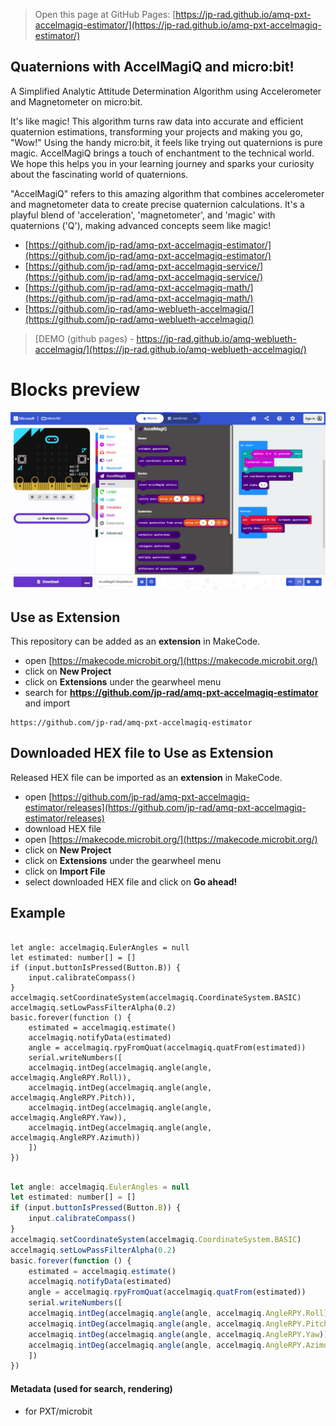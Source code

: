 
> Open this page at GitHub Pages: [https://jp-rad.github.io/amq-pxt-accelmagiq-estimator/](https://jp-rad.github.io/amq-pxt-accelmagiq-estimator/)

## Quaternions with AccelMagiQ and micro:bit!

A Simplified Analytic Attitude Determination Algorithm
using Accelerometer and Magnetometer on micro:bit.

It's like magic! This algorithm turns raw data into accurate and efficient quaternion estimations,
transforming your projects and making you go, "Wow!" Using the handy micro:bit, it feels like trying
out quaternions is pure magic. AccelMagiQ brings a touch of enchantment to the technical world.
We hope this helps you in your learning journey and sparks your curiosity about the fascinating
world of quaternions.

"AccelMagiQ" refers to this amazing algorithm that combines accelerometer and magnetometer data to
create precise quaternion calculations. It's a playful blend of 'acceleration', 'magnetometer', and 'magic' with
quaternions ('Q'), making advanced concepts seem like magic!


- [https://github.com/jp-rad/amq-pxt-accelmagiq-estimator/](https://github.com/jp-rad/amq-pxt-accelmagiq-estimator/)
- [https://github.com/jp-rad/amq-pxt-accelmagiq-service/](https://github.com/jp-rad/amq-pxt-accelmagiq-service/)
- [https://github.com/jp-rad/amq-pxt-accelmagiq-math/](https://github.com/jp-rad/amq-pxt-accelmagiq-math/)
- [https://github.com/jp-rad/amq-weblueth-accelmagiq/](https://github.com/jp-rad/amq-weblueth-accelmagiq/)


> [DEMO (github pages) - https://jp-rad.github.io/amq-weblueth-accelmagiq/](https://jp-rad.github.io/amq-weblueth-accelmagiq/)


# Blocks preview

<!--
This image shows the blocks code from the last commit in master.
This image may take a few minutes to refresh.

![A rendered view of the blocks](https://github.com/jp-rad/amq-pxt-accelmagiq-estimator/raw/master/.github/makecode/blocks.png)
-->
![A rendered view of the blocks](https://github.com/jp-rad/amq-pxt-accelmagiq-estimator/raw/master/.github/statics/blocks.png)

## Use as Extension

This repository can be added as an **extension** in MakeCode.

* open [https://makecode.microbit.org/](https://makecode.microbit.org/)
* click on **New Project**
* click on **Extensions** under the gearwheel menu
* search for **https://github.com/jp-rad/amq-pxt-accelmagiq-estimator** and import

```text
https://github.com/jp-rad/amq-pxt-accelmagiq-estimator
```

## Downloaded HEX file to Use as Extension

Released HEX file can be imported as an **extension** in MakeCode.

* open [https://github.com/jp-rad/amq-pxt-accelmagiq-estimator/releases](https://github.com/jp-rad/amq-pxt-accelmagiq-estimator/releases)
* download HEX file
* open [https://makecode.microbit.org/](https://makecode.microbit.org/)
* click on **New Project**
* click on **Extensions** under the gearwheel menu
* click on **Import File**
* select downloaded HEX file and click on **Go ahead!**

## Example

```blocks

let angle: accelmagiq.EulerAngles = null
let estimated: number[] = []
if (input.buttonIsPressed(Button.B)) {
    input.calibrateCompass()
}
accelmagiq.setCoordinateSystem(accelmagiq.CoordinateSystem.BASIC)
accelmagiq.setLowPassFilterAlpha(0.2)
basic.forever(function () {
    estimated = accelmagiq.estimate()
    accelmagiq.notifyData(estimated)
    angle = accelmagiq.rpyFromQuat(accelmagiq.quatFrom(estimated))
    serial.writeNumbers([
    accelmagiq.intDeg(accelmagiq.angle(angle, accelmagiq.AngleRPY.Roll)),
    accelmagiq.intDeg(accelmagiq.angle(angle, accelmagiq.AngleRPY.Pitch)),
    accelmagiq.intDeg(accelmagiq.angle(angle, accelmagiq.AngleRPY.Yaw)),
    accelmagiq.intDeg(accelmagiq.angle(angle, accelmagiq.AngleRPY.Azimuth))
    ])
})

```

```js

let angle: accelmagiq.EulerAngles = null
let estimated: number[] = []
if (input.buttonIsPressed(Button.B)) {
    input.calibrateCompass()
}
accelmagiq.setCoordinateSystem(accelmagiq.CoordinateSystem.BASIC)
accelmagiq.setLowPassFilterAlpha(0.2)
basic.forever(function () {
    estimated = accelmagiq.estimate()
    accelmagiq.notifyData(estimated)
    angle = accelmagiq.rpyFromQuat(accelmagiq.quatFrom(estimated))
    serial.writeNumbers([
    accelmagiq.intDeg(accelmagiq.angle(angle, accelmagiq.AngleRPY.Roll)),
    accelmagiq.intDeg(accelmagiq.angle(angle, accelmagiq.AngleRPY.Pitch)),
    accelmagiq.intDeg(accelmagiq.angle(angle, accelmagiq.AngleRPY.Yaw)),
    accelmagiq.intDeg(accelmagiq.angle(angle, accelmagiq.AngleRPY.Azimuth))
    ])
})

```

#### Metadata (used for search, rendering)

* for PXT/microbit

<script src="https://cdn.jsdelivr.net/gh/jp-rad/pxt-ubit-extension@0.5.0/.github/statics/gh-pages-embed.js"></script>
<script>makeCodeRender("{{ site.makecode.home_url }}", [ "estimator=github:jp-rad/amq-pxt-accelmagiq-estimator", "service=github:jp-rad/amq-pxt-accelmagiq-service", "math=github:jp-rad/amq-pxt-accelmagiq-math", ]);</script>
